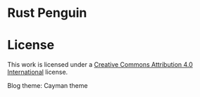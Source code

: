 # Rust Penguin

# License

This work is licensed under a [Creative Commons Attribution 4.0 International](http://creativecommons.org/licenses/by/4.0/) license.

Blog theme: Cayman theme
